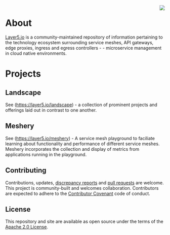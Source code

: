 <img align="right" src="https://layer5.io/assets/images/cube-sh-small.png" />
                                                                               
# About
[Layer5.io](https://layer5.io) is a community-maintained repository of information pertaining to the technology ecosystem surrounding service meshes, API gateways, edge proxies, ingress and egress controllers - - microservice management in cloud native environments.

# Projects

## Landscape
See (https://layer5.io/landscape) - a collection of prominent projects and offerings laid out in contrast to one another.

## Meshery
See (https://layer5.io/meshery) - A service mesh playground to faciliate learning about functionality and performance of different service meshes. Meshery incorporates the collection and display of metrics from applications running in the playground.

## Contributing

Contributions, updates, [discrepancy reports](/../../issues) and [pull requests](/../../pulls) are welcome. This project is community-built and welcomes collaboration. Contributors are expected to adhere to the [Contributor Covenant](http://contributor-covenant.org) code of conduct.

## License

This repository and site are available as open source under the terms of the [Apache 2.0 License](https://opensource.org/licenses/Apache-2.0).
